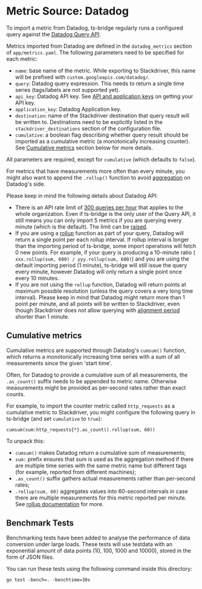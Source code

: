 # Metric Source: Datadog

To import a metric from Datadog, ts-bridge regularly runs a configured query
against the
[Datadog Query API](https://docs.datadoghq.com/api/?lang=python#query-time-series-points).

Metrics imported from Datadog are defined in the `datadog_metrics` section of
`app/metrics.yaml`. The following parameters need to be specified for each
metric:

*   `name`: base name of the metric. While exporting to Stackdriver, this name
    will be prefixed with `custom.googleapis.com/datadog/`.
*   `query`: Datadog query expression. This needs to return a single time series
    (tags/labels are not supported yet).
*   `api_key`: Datadog API key. See
    [API and application keys](https://docs.datadoghq.com/api/?lang=go#overview)
    on getting your API key.
*   `application_key`: Datadog Application key.
*   `destination`: name of the Stackdriver destination that query result will be
    written to. Destinations need to be explicitly listed in the
    `stackdriver_destinations` section of the configuration file.
*   `cumulative`: a boolean flag describing whether query result should be
    imported as a cumulative metric (a monotonically increasing counter). See
    [Cumulative metrics](#cumulative-metrics) section below for more details.

All parameters are required, except for `cumulative` (which defaults to `false`).

For metrics that have measurements more often than every minute, you might
also want to append the `.rollup()` function to avoid
[aggregation](https://docs.datadoghq.com/graphing/faq/what-is-the-granularity-of-my-graphs-am-i-seeing-raw-data-or-aggregates-on-my-graph/)
on Datadog's side.

Please keep in mind the following details about Datadog API:

*   There is an API rate limit of
    [300 queries per hour](https://docs.datadoghq.com/api/?lang=python#rate-limiting)
    that applies to the whole organization. Even if ts-bridge is the only user
    of the Query API, it still means you can only import 5 metrics if you are
    querying every minute (which is the default). The limit can be
    [raised](https://docs.datadoghq.com/api/?lang=bash#rate-limiting).
*   If you are using a
    [rollup](https://docs.datadoghq.com/graphing/miscellaneous/functions/#rollup)
    function as part of your query, Datadog will return a single point per each
    rollup interval. If rollup interval is longer than the importing period of
    ts-bridge, some import operations will fetch 0 new points. For example, if
    your query is producing a 10-minute ratio ( `xxx.rollup(sum, 600) /
    yyy.rollup(sum, 600)`) and you are using the default importing period (1
    minute), ts-bridge will still issue the query every minute, however Datadog
    will only return a single point once every 10 minutes.
*   If you are not using the `rollup` function, Datadog will return points at
    maximum possible resolution (unless the query covers a very long time
    interval). Please keep in mind that Datadog might return more than 1 point
    per minute, and all points will be written to Stackdriver, even though
    Stackdriver does not allow querying with
    [alignment period](https://cloud.google.com/monitoring/charts/metrics-selector#alignment)
    shorter than 1 minute.

## Cumulative metrics

Cumulative metrics are supported through Datadog's `cumsum()` function, which
returns a monotonically increasing time series with a sum of all measurements
since the given 'start time'.

Often, for Datadog to provide a cumulative sum of all measurements,
the `.as_count()` suffix needs to be appended to metric name. Otherwise
measurements might be provided as per-second rates rather than exact counts.

For example, to import the counter metric called `http_requests` as a
cumulative metric to Stackdriver, you might configure the following query in
ts-bridge (and set `cumulative` to `true`):

    cumsum(sum:http_requests{*}.as_count().rollup(sum, 60))

To unpack this:

* `cumsum()` makes Datadog return a cumulative sum of measurements;
* `sum:` prefix ensures that sum is used as the aggregation method if there
  are multiple time series with the same metric name but different tags
  (for example, reported from different machines);
* `.as_count()` suffix gathers actual measurements rather than per-second
  rates;
* `.rollup(sum, 60)` aggregates values into 60-second intervals in case
  there are multiple measurements for this metric reported per minute. See
  [rollup documentation](https://docs.datadoghq.com/graphing/functions/rollup/)
  for more.

## Benchmark Tests

Benchmarking tests have been added to analyse the performance of data conversion
under large loads. These tests will use testdata with an exponential amount of data
points (10, 100, 1000 and 10000), stored in the form of JSON files.

You can run these tests using the following command inside this directory:

```
go test -bench=. -benchtime=30s
```
